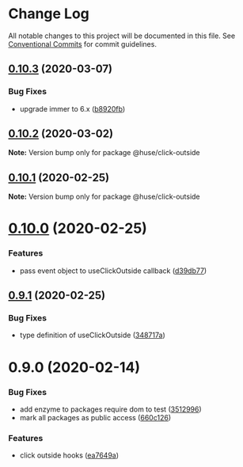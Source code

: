 # Change Log

All notable changes to this project will be documented in this file.
See [Conventional Commits](https://conventionalcommits.org) for commit guidelines.

## [0.10.3](https://github.com/ecomfe/react-hooks/compare/@huse/click-outside@0.10.2...@huse/click-outside@0.10.3) (2020-03-07)


### Bug Fixes

* upgrade immer to 6.x ([b8920fb](https://github.com/ecomfe/react-hooks/commit/b8920fb67a14bd111b543efdcd58b67b8277ba46))





## [0.10.2](https://github.com/ecomfe/react-hooks/compare/@huse/click-outside@0.10.1...@huse/click-outside@0.10.2) (2020-03-02)

**Note:** Version bump only for package @huse/click-outside





## [0.10.1](https://github.com/ecomfe/react-hooks/compare/@huse/click-outside@0.10.0...@huse/click-outside@0.10.1) (2020-02-25)

**Note:** Version bump only for package @huse/click-outside





# [0.10.0](https://github.com/ecomfe/react-hooks/compare/@huse/click-outside@0.9.1...@huse/click-outside@0.10.0) (2020-02-25)


### Features

* pass event object to useClickOutside callback ([d39db77](https://github.com/ecomfe/react-hooks/commit/d39db770dd4d831c54c8526e5e0b92d7a12344ea))





## [0.9.1](https://github.com/ecomfe/react-hooks/compare/@huse/click-outside@0.9.0...@huse/click-outside@0.9.1) (2020-02-25)


### Bug Fixes

* type definition of useClickOutside ([348717a](https://github.com/ecomfe/react-hooks/commit/348717af1cec1da73d36445b3b56d0892da1bc41))





# 0.9.0 (2020-02-14)


### Bug Fixes

* add enzyme to packages require dom to test ([3512996](https://github.com/ecomfe/react-hooks/commit/351299610b2a960c846c105318146e2575cf2791))
* mark all packages as public access ([660c126](https://github.com/ecomfe/react-hooks/commit/660c1265ee27cb0de0e7b456904a22f4370002d0))


### Features

* click outside hooks ([ea7649a](https://github.com/ecomfe/react-hooks/commit/ea7649a5d4c7ef7803c0363c6e0f8d1a7dcfcc3f))
